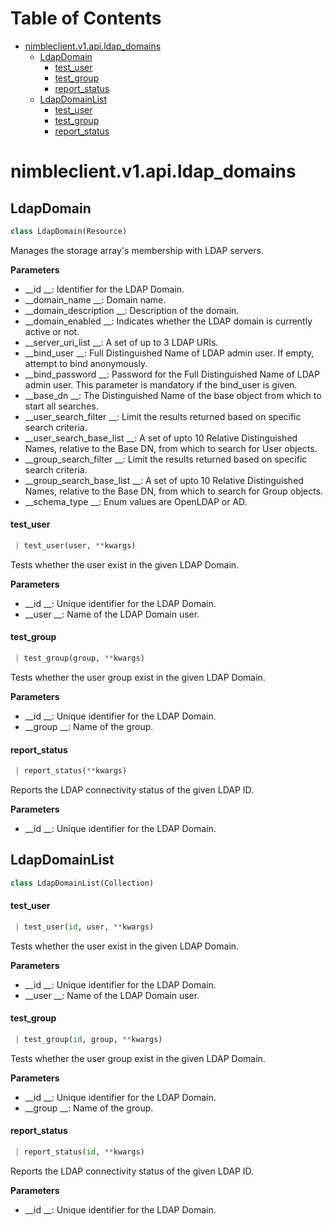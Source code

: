 # Table of Contents

* [nimbleclient.v1.api.ldap\_domains](#nimbleclient.v1.api.ldap_domains)
  * [LdapDomain](#nimbleclient.v1.api.ldap_domains.LdapDomain)
    * [test\_user](#nimbleclient.v1.api.ldap_domains.LdapDomain.test_user)
    * [test\_group](#nimbleclient.v1.api.ldap_domains.LdapDomain.test_group)
    * [report\_status](#nimbleclient.v1.api.ldap_domains.LdapDomain.report_status)
  * [LdapDomainList](#nimbleclient.v1.api.ldap_domains.LdapDomainList)
    * [test\_user](#nimbleclient.v1.api.ldap_domains.LdapDomainList.test_user)
    * [test\_group](#nimbleclient.v1.api.ldap_domains.LdapDomainList.test_group)
    * [report\_status](#nimbleclient.v1.api.ldap_domains.LdapDomainList.report_status)

<a name="nimbleclient.v1.api.ldap_domains"></a>
# nimbleclient.v1.api.ldap\_domains

<a name="nimbleclient.v1.api.ldap_domains.LdapDomain"></a>
## LdapDomain

```python
class LdapDomain(Resource)
```

Manages the storage array's membership with LDAP servers.

__Parameters__

- __id                     __: Identifier for the LDAP Domain.
- __domain_name            __: Domain name.
- __domain_description     __: Description of the domain.
- __domain_enabled         __: Indicates whether the LDAP domain is currently active or not.
- __server_uri_list        __: A set of up to 3 LDAP URIs.
- __bind_user              __: Full Distinguished Name of LDAP admin user. If empty, attempt to bind anonymously.
- __bind_password          __: Password for the Full Distinguished Name of LDAP admin user.  This parameter is mandatory if the bind_user is given.
- __base_dn                __: The Distinguished Name of the base object from which to start all searches.
- __user_search_filter     __: Limit the results returned based on specific search criteria.
- __user_search_base_list  __: A set of upto 10 Relative Distinguished Names, relative to the Base DN, from which to search for User objects.
- __group_search_filter    __: Limit the results returned based on specific search criteria.
- __group_search_base_list __: A set of upto 10 Relative Distinguished Names, relative to the Base DN, from which to search for Group objects.
- __schema_type            __: Enum values are OpenLDAP or AD.

<a name="nimbleclient.v1.api.ldap_domains.LdapDomain.test_user"></a>
#### test\_user

```python
 | test_user(user, **kwargs)
```

Tests whether the user exist in the given LDAP Domain.

__Parameters__

- __id   __: Unique identifier for the LDAP Domain.
- __user __: Name of the LDAP Domain user.

<a name="nimbleclient.v1.api.ldap_domains.LdapDomain.test_group"></a>
#### test\_group

```python
 | test_group(group, **kwargs)
```

Tests whether the user group exist in the given LDAP Domain.

__Parameters__

- __id    __: Unique identifier for the LDAP Domain.
- __group __: Name of the group.

<a name="nimbleclient.v1.api.ldap_domains.LdapDomain.report_status"></a>
#### report\_status

```python
 | report_status(**kwargs)
```

Reports the LDAP connectivity status of the given LDAP ID.

__Parameters__

- __id __: Unique identifier for the LDAP Domain.

<a name="nimbleclient.v1.api.ldap_domains.LdapDomainList"></a>
## LdapDomainList

```python
class LdapDomainList(Collection)
```

<a name="nimbleclient.v1.api.ldap_domains.LdapDomainList.test_user"></a>
#### test\_user

```python
 | test_user(id, user, **kwargs)
```

Tests whether the user exist in the given LDAP Domain.

__Parameters__

- __id   __: Unique identifier for the LDAP Domain.
- __user __: Name of the LDAP Domain user.

<a name="nimbleclient.v1.api.ldap_domains.LdapDomainList.test_group"></a>
#### test\_group

```python
 | test_group(id, group, **kwargs)
```

Tests whether the user group exist in the given LDAP Domain.

__Parameters__

- __id    __: Unique identifier for the LDAP Domain.
- __group __: Name of the group.

<a name="nimbleclient.v1.api.ldap_domains.LdapDomainList.report_status"></a>
#### report\_status

```python
 | report_status(id, **kwargs)
```

Reports the LDAP connectivity status of the given LDAP ID.

__Parameters__

- __id __: Unique identifier for the LDAP Domain.

